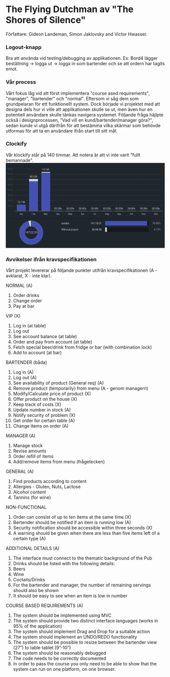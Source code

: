 # The Flying Dutchman av "The Shores of Silence"

Författare: Gideon Landeman, Simon Jaklovsky and Victor Hwasser.

### Logout-knapp
Bra att använda vid testing/debugging av applikationen. 
Ex: Bord4 lägger beställning -> logga ut -> logga in som bartender och se att ordern har tagits emot.

### Vår process
Vårt fokus låg vid att först implementera "course ased requirements", "manager", "bartender" och "normal". Eftersom vi såg dem som grundpelaran för ett funktionellt system. Dock började vi projektet med att designa dels hur vi ville att applikationen skulle se ut, men även hur en potentiell användare skulle tänkas navigera systemet. Följande fråga häjlpte också i designprocessen, "Vad vill en kund/bartender/manager göra?", sedan kunde vi utgå därifrån för att bestämma vilka skärmar som behövde utformas för att ta en användare ifrån start till sitt mål.

### Clockify
Vår klockify står på 140 timmar. Att notera är att vi inte varit "fullt bemannade". 
![](https://github.com/LittleCyb/The-Flying-Dutchman-systemdesign-/blob/main/Screenshot%20from%202021-03-23%2017-32-54.png)

### Avvikelser ifrån kravspecifikationen
Vårt projekt levererar på följande punkter utifrån kravspecifikationen (A - avklarat, X - inte klar). 

NORMAL (A)
1. Order drinks
2. Change order
3. Pay at bar

VIP (X)
1. Log in (at table)
2. Log out
3. See account balance (at table)
4. Order and pay from account (at table)
5. Fetch special beer/drink from fridge or bar (with combination lock)
6. Add to account (at bar)

BARTENDER (båda)
1. Log in (A)
2. Log out (A)
3. See availability of product (General req) (A) 
4. Remove product (temporarily) from menu (A - genom managern)
5. Modify/Calculate price of product (X)
6. Offer product on the house (X)
7. Keep track of costs  (X)
8. Update number in stock (A)
9. Notify security of problem  (X)
10. Get order for certain table (A)
11. Change items on order (A)

MANAGER (A)
1. Manage stock
2. Revise amounts 
3. Order refill of items
4. Add/remove items from menu (frågetecken)


GENERAL (A)
1. Find products according to content
2. Allergies - Gluten, Nuts, Lactose
3. Alcohol content
4. Tannins (for wine)

NON-FUNCTIONAL
1. Order can consist of up to ten items at the same time (X)
2. Bertender should be notified if an item is running low (A)
3. Security notification should be accessible within three seconds (X)
4. A warning should be given when there are less than five items left of a certain type (A)

ADDITIONAL DETAILS (A)
1. The interface must connect to the thematic background of the Pub 
2. Drinks should be listed with the following details: 
3. Beers 
4. Wine
5. Coctails/Drinks
6. For the bartender and manager, the number of remaining servings should also
be shown
7. It should be easy to see when an item is low in number

COURSE BASED REQUIREMENTS (A)
1. The system should be implemented using MVC
2. The system should provide two distinct interface languages (works in 95% of the application)
3. The system should implement Drag and Drop for a suitable action
4. The system should implement an UNDO/REDO functionality
5. The system should be possible to resize between the bartender view (27”) to table
   tablet (9”-10”)
6. The system should be reasonably debugged
7. The code needs to be correctly documented
8. In order to pass the course you only need to be able to show that the system
can run on one platform, on one browser.
